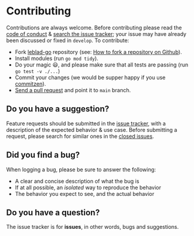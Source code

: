 # Contributing

Contributions are always welcome. Before contributing please read the
[code of conduct](https://github.com/dzcode-io/leblad/blob/master/.github/CODE_OF_CONDUCT.md) &
[search the issue tracker](https://github.com/omdxp/leblad-go/issues); your issue
may have already been discussed or fixed in `develop`.  To contribute:

- Fork [leblad-go](https://github.com/omdxp/leblad-go) repository (see: [How to fork a repository on Github](https://help.github.com/articles/fork-a-repo/)).
- Install modules (run `go mod tidy`).
- Do your magic :smiley:, and please make sure that all tests are passing (run `go test -v ./...`)
- Commit your changes (we would be supper happy if you use [commitzen](https://egghead.io/lessons/javascript-writing-conventional-commits-with-commitizen)).
- [Send a pull request](https://help.github.com/articles/using-pull-requests/) and point it to `main` branch.

## Do you have a suggestion?

Feature requests should be submitted in the
[issue tracker](https://github.com/omdxp/leblad-go/issues/new/choose), with a description of
the expected behavior & use case.
Before submitting a request, please search for similar ones in the
[closed issues](https://github.com/omdxp/leblad-go/issues?q=is%3Aissue+is%3Aclosed+label%3Aenhancement).

## Did you find a bug?

When logging a bug, please be sure to answer the following:

- A clear and concise description of what the bug is
- If at all possible, an _isolated_ way to reproduce the behavior
- The behavior you expect to see, and the actual behavior

## Do you have a question?

The issue tracker is for **issues**, in other words, bugs and suggestions.
